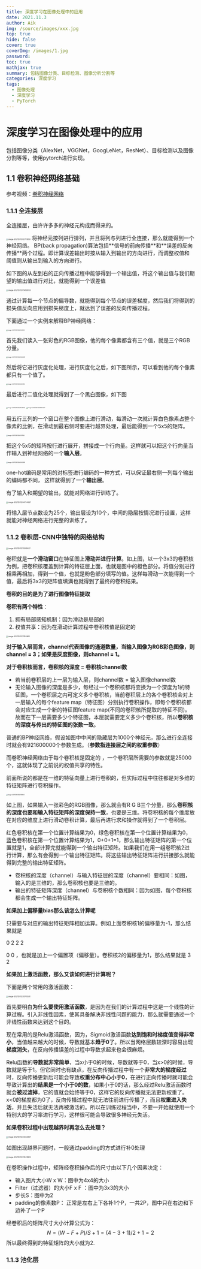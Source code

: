 ```yaml
---
title: 深度学习在图像处理中的应用
date: 2021.11.3
author: Aik
img: /source/images/xxx.jpg
top: true
hide: false
cover: true
coverImg: /images/1.jpg
password: 
toc: true
mathjax: true
summary: 包括图像分类、目标检测、图像分析分割等
categories: 深度学习
tags:
  - 图像处理
  - 深度学习
  - PyTorch
---
```


# 深度学习在图像处理中的应用

包括图像分类（AlexNet，VGGNet，GoogLeNet，ResNet）、目标检测以及图像分割等等，使用pytorch进行实现。

## 1.1 卷积神经网络基础

参考视频：[卷积神经网络](https://www.bilibili.com/video/BV1b7411T7DA?spm_id_from=333.999.0.0)

### 1.1.1 全连接层

全连接层，由许许多多的神经元构成而得来的。

<img src="https://hexo0.oss-cn-shanghai.aliyuncs.com/blog/img/image-20211201202751850.png" alt="image-20211201202751850" style="zoom: 33%;" />
将神经元按列进行排列，并且将列与列进行全连接，那么就能得到一个神经网络。
BP(back propagation)算法包括**信号的前向传播**和**误差的反向传播**两个过程。即计算误差输出时按从输入到输出的方向进行，而调整权值和阈值则从输出到输入的方向进行。

如下图的从左到右的正向传播过程中能够得到一个输出值，将这个输出值与我们期望的输出值进行对比，就能得到一个误差值

<img src="https://hexo0.oss-cn-shanghai.aliyuncs.com/blog/img/image-20211201201450959.png" alt="image-20211201201450959" style="zoom: 33%;" />

通过计算每一个节点的偏导数，就能得到每个节点的误差梯度，然后我们将得到的损失值反向应用到损失梯度上，就达到了误差的反向传播过程。

下面通过一个实例来解释BP神经网络：

<img src="https://hexo0.oss-cn-shanghai.aliyuncs.com/blog/img/image-20211201202024109.png" alt="image-20211201202024109" style="zoom:25%;" />

首先我们读入一张彩色的RGB图像，他的每个像素都含有三个值，就是三个RGB分量。

<img src="https://hexo0.oss-cn-shanghai.aliyuncs.com/blog/img/image-20211201202344028.png" alt="image-20211201202344028" style="zoom:25%;" />

然后将它进行灰度化处理，进行灰度化之后，如下图所示，可以看到他的每个像素都只有一个值了。

<img src="https://hexo0.oss-cn-shanghai.aliyuncs.com/blog/img/image-20211201203243414.png" alt="image-20211201203243414" style="zoom:25%;" />

最后进行二值化处理就得到了一个黑白图像，如下图

<img src="https://hexo0.oss-cn-shanghai.aliyuncs.com/blog/img/image-20211201203503932.png" alt="image-20211201203503932" style="zoom:25%;" />

<img src="https://hexo0.oss-cn-shanghai.aliyuncs.com/blog/img/image-20211201203555477.png" alt="image-20211201203555477" style="zoom:25%;" />

用五行三列的一个窗口在整个图像上进行滑动，每滑动一次就计算白色像素占整个像素的比例，在滑动到最右侧时要进行越界处理，最后能得到一个5x5的矩阵。

<img src="https://hexo0.oss-cn-shanghai.aliyuncs.com/blog/img/image-20211201204013150.png" alt="image-20211201204013150" style="zoom: 25%;" />

把这个5x5的矩阵按行进行展开，拼接成一个行向量。这样就可以把这个行向量当作输入到神经网络的一个**输入层**。

<img src="https://hexo0.oss-cn-shanghai.aliyuncs.com/blog/img/image-20211201204252390.png" alt="image-20211201204252390" style="zoom: 25%;" />

one-hot编码是常用的对标签进行编码的一种方式，可以保证最右侧一列每个输出的编码都不同， 这样就得到了一个**输出层**。

有了输入和期望的输出，就能对网络进行训练了。

<img src="https://hexo0.oss-cn-shanghai.aliyuncs.com/blog/img/image-20211201204734587.png" alt="image-20211201204734587" style="zoom:33%;" />

将输入层节点数设为25个，输出层设为10个，中间的隐层按情况进行设置，这样就能对神经网络进行完整的训练了。

### 1.1.2 卷积层-CNN中独特的网络结构

<img src="https://hexo0.oss-cn-shanghai.aliyuncs.com/blog/img/image-20211201210505827.png" alt="image-20211201210505827" style="zoom: 33%;" />

卷积就是**一个滑动窗口**在特征图上**滑动并进行计算**。如上图，以一个3x3的卷积核为例，把卷积核覆盖到计算的特征层上面，也就是图中的橙色部分。将值分别进行相乘再相加，得到一个值，也就是粉色部分填写的值。这样每滑动一次能得到一个值，最后将3x3的矩阵值填满也就得到了最终的卷积结果。

**卷积的目的是为了进行图像特征提取**

**卷积有两个特性**：

1. 拥有局部感知机制：因为滑动是局部的
2. 权值共享：因为在滑动计算过程中卷积核值是固定的

<img src="https://hexo0.oss-cn-shanghai.aliyuncs.com/blog/img/image-20211201211158960.png" alt="image-20211201211158960" style="zoom: 33%;" />

**对于输入层而言，channel代表图像的通道数量，当输入图像为RGB彩色图像，则channel = 3；如果是灰度图像，则channel = 1。** 

**对于卷积核而言，卷积核的深度 = 卷积核channel数**

- 若当前卷积层的上一层为输入层，则channel数 = 输入图像channel数
- 无论输入图像的深度是多少，每经过一个卷积核都将变换为一个深度为1的特征图，一个卷积层之内可定义多个卷积核，当前卷积层上的各个卷积核会对上一层输入的每个feature map（特征图）分别执行卷积操作，即每个卷积核都会对应生成一个新的特征图feature map(不同的卷积核所提取的特征不同)。故而在下一层需要多少个特征图，本层就需要定义多少个卷积核，所以**卷积核的深度与传出的特征图的张数一致**。

普通的BP神经网络，假设如图中中间的隐藏层为1000个神经元，那么进行全连接时就会有921600000个参数生成。（**参数指连接层之间的权重参数**）

而卷积神经网络由于每个卷积核是固定的 ，一个卷积层所需要的参数就是25000个，这就体现了之前说的权值共享的特性。

前面所说的都是在一维的特征向量上进行卷积的，但实际过程中往往都是对多维的特征矩阵进行卷积操作。

<img src="https://hexo0.oss-cn-shanghai.aliyuncs.com/blog/img/image-20211201212610650.png" alt="image-20211201212610650" style="zoom: 25%;" />

如上图，如果输入一张彩色的RGB图像，那么就会有R G B三个分量，那么**卷积核的深度也要和输入特征矩阵的深度保持一致**，也要是三维。将卷积核的每个维度放在对应的维度上进行滑动卷积计算，最后再进行求和操作就得到了一个卷积层。

红色卷积核在第一个位置计算结果为0，绿色卷积核在第一个位置计算结果为0，蓝色卷积核在第一个位置计算结果为1，0+0+1=1，那么输出特征矩阵的第一个位置就是1，全部计算完就能得到一个输出特征矩阵。如果我们在用一组卷积核2进行计算，那么有会得到一个输出特征矩阵。将这些输出特征矩阵进行拼接那么就能得到完整的输出特征矩阵。 

- 卷积核的深度（channel）与输入特征层的深度（channel）要相同：如图，输入的是三维的，那么卷积核也要是三维的。
- 输出的特征矩阵深度（channel）与卷积核个数相同：因为如图，每个卷积核都会生成一个输出特征矩阵。

**如果加上偏移量bias那么该怎么计算呢**

只需要与对应的输出特征矩阵相加运算。例如上面卷积核1的偏移量为-1，那么结果就是

0	2																																		2	2

0	0	，也就是加上一个偏置项（偏移量）。卷积核2的偏移量为1，那么结果就是	3	2 



**如果加上激活函数，那么又该如何进行计算呢？**

下面是两个常用的激活函数：

<img src="https://hexo0.oss-cn-shanghai.aliyuncs.com/blog/img/image-20211201220705581.png" alt="image-20211201220705581" style="zoom: 33%;" />

首先要明白**为什么要使用激活函数**，是因为在我们的计算过程中这是一个线性的计算过程。引入非线性因素，使其具备解决非线性问题的能力，那么就需要通过一个非线性函数来达到这个目的。

现在常用的是Relu激活函数，因为，Sigmoid激活函数**达到饱和时梯度值变得非常小**，当值越来越大的时候，导数就基本**趋于0**了。所以当网络层数较深时容易出现**梯度消失**，在反向传播误差的过程中导数求起来也会很麻烦。

Relu函数的**导数就非常简单**，当x小于0的时候，导数就等于0，当x>0的时候，导数就是等于1。但它同时也有缺点，在反向传播过程中有一个**非常大的梯度经过**时，反向传播更新后可能会导致**权重分布中心小于0**，在进行正向传播时就可能会导致计算出的**结果是一个小于0的数**，如果小于0的话，那么经过Relu激活函数时就会**被过滤掉**，它的值就会始终等于0，这样它的反向传播就无法更新权重了。x<0的梯度都为0了，反向传播过程中就无法往前进行传播了，而且**权重进入失活**，并且失活后就无法再被激活的。所以在训练过程当中，不要一开始就使用一个特别大的学习率进行学习，这样很可能会导致很多神经元失活。



**如果卷积过程中出现越界时再怎么去处理？**

<img src="C:\Users\xwy\AppData\Roaming\Typora\typora-user-images\image-20211201223322907.png" alt="image-20211201223322907" style="zoom: 33%;" />

如图出现越界问题时，一般通过padding的方式进行补0处理

<img src="C:\Users\xwy\AppData\Roaming\Typora\typora-user-images\image-20211201223529902.png" alt="image-20211201223529902" style="zoom:33%;" />

在卷积操作过程中，矩阵经卷积操作后的尺寸由以下几个因素决定：

- 输入图片大小W x W：图中为4x4的大小
- Filter（过滤器）的大小F x F ：图中为3x3的大小
- 步长S：图中为2
- padding的像素数P： 正常是左右上下各补1个P，一共2P，图中只在右边和下边补了一个P

经卷积后的矩阵尺寸大小计算公式为：
$$
N=(W-F+P)/S+1
 =(4-3+1)/2+1=2
$$
所以最终得到的特征矩阵的大小就为2.

### 1.1.3 池化层

